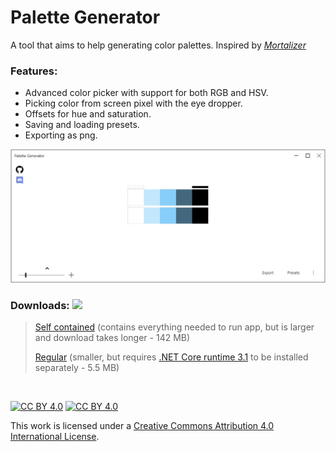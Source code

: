 # Palette Generator
A tool that aims to help generating color palettes. Inspired by [*Mortalizer*](https://invisiblespiders.com/mortalizer_2.html)

### Features:
* Advanced color picker with support for both RGB and HSV.
* Picking color from screen pixel with the eye dropper.
* Offsets for hue and saturation.
* Saving and loading presets.
* Exporting as png.

![alt text](https://github.com/Zumwani/PaletteGenerator/blob/release/preview.png "Preview")

### Downloads: ![](https://img.shields.io/endpoint?url=https://raw.githubusercontent.com/Zumwani/PaletteGenerator/release/version.json)
>[Self contained](https://github.com/Zumwani/PaletteGenerator/raw/release/publish/self-contained/PaletteGenerator.exe) 
>(contains everything needed to run app, but is larger and download takes longer - 142 MB)
>
>[Regular](https://github.com/Zumwani/PaletteGenerator/raw/release/publish/trimmed/PaletteGenerator.exe) 
>(smaller, but requires [.NET Core runtime 3.1](https://dotnet.microsoft.com/download/dotnet-core/current/runtime) to be installed separately - 5.5 MB)

​

[![CC BY 4.0][cc-by-image]][cc-by] [![CC BY 4.0][cc-by-shield]][cc-by]

[cc-by]: http://creativecommons.org/licenses/by/4.0/
[cc-by-image]: https://i.creativecommons.org/l/by/4.0/88x31.png
[cc-by-shield]: https://img.shields.io/badge/License-CC%20BY%204.0-lightgrey.svg?style=flat-square

This work is licensed under a [Creative Commons Attribution 4.0 International
License][cc-by].
